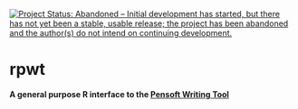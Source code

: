 [![Project Status: Abandoned – Initial development has started, but there has not yet been a stable, usable release; the project has been abandoned and the author(s) do not intend on continuing development.](http://www.repostatus.org/badges/latest/abandoned.svg)](http://www.repostatus.org/#abandoned)

rpwt
=======

**A general purpose R interface to the [Pensoft Writing Tool](http://pwt.pensoft.net/)**


